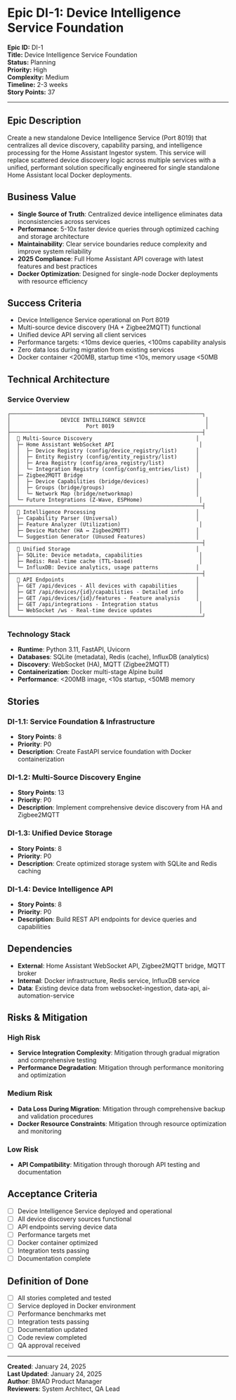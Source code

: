 # Epic DI-1: Device Intelligence Service Foundation

**Epic ID:** DI-1  
**Title:** Device Intelligence Service Foundation  
**Status:** Planning  
**Priority:** High  
**Complexity:** Medium  
**Timeline:** 2-3 weeks  
**Story Points:** 37  

---

## Epic Description

Create a new standalone Device Intelligence Service (Port 8019) that centralizes all device discovery, capability parsing, and intelligence processing for the Home Assistant Ingestor system. This service will replace scattered device discovery logic across multiple services with a unified, performant solution specifically engineered for single standalone Home Assistant local Docker deployments.

## Business Value

- **Single Source of Truth**: Centralized device intelligence eliminates data inconsistencies across services
- **Performance**: 5-10x faster device queries through optimized caching and storage architecture
- **Maintainability**: Clear service boundaries reduce complexity and improve system reliability
- **2025 Compliance**: Full Home Assistant API coverage with latest features and best practices
- **Docker Optimization**: Designed for single-node Docker deployments with resource efficiency

## Success Criteria

- Device Intelligence Service operational on Port 8019
- Multi-source device discovery (HA + Zigbee2MQTT) functional
- Unified device API serving all client services
- Performance targets: <10ms device queries, <100ms capability analysis
- Zero data loss during migration from existing services
- Docker container <200MB, startup time <10s, memory usage <50MB

## Technical Architecture

### Service Overview
```
┌─────────────────────────────────────────────────────────────┐
│                DEVICE INTELLIGENCE SERVICE                   │
│                        Port 8019                             │
├─────────────────────────────────────────────────────────────┤
│  📡 Multi-Source Discovery                                 │
│  ├─ Home Assistant WebSocket API                           │
│  │  ├─ Device Registry (config/device_registry/list)      │
│  │  ├─ Entity Registry (config/entity_registry/list)      │
│  │  ├─ Area Registry (config/area_registry/list)          │
│  │  └─ Integration Registry (config/config_entries/list)  │
│  ├─ Zigbee2MQTT Bridge                                     │
│  │  ├─ Device Capabilities (bridge/devices)               │
│  │  ├─ Groups (bridge/groups)                             │
│  │  └─ Network Map (bridge/networkmap)                    │
│  └─ Future Integrations (Z-Wave, ESPHome)                  │
├─────────────────────────────────────────────────────────────┤
│  🧠 Intelligence Processing                                │
│  ├─ Capability Parser (Universal)                         │
│  ├─ Feature Analyzer (Utilization)                         │
│  ├─ Device Matcher (HA ↔ Zigbee2MQTT)                     │
│  └─ Suggestion Generator (Unused Features)                │
├─────────────────────────────────────────────────────────────┤
│  💾 Unified Storage                                        │
│  ├─ SQLite: Device metadata, capabilities                  │
│  ├─ Redis: Real-time cache (TTL-based)                     │
│  └─ InfluxDB: Device analytics, usage patterns            │
├─────────────────────────────────────────────────────────────┤
│  🔌 API Endpoints                                          │
│  ├─ GET /api/devices - All devices with capabilities      │
│  ├─ GET /api/devices/{id}/capabilities - Detailed info    │
│  ├─ GET /api/devices/{id}/features - Feature analysis     │
│  ├─ GET /api/integrations - Integration status             │
│  └─ WebSocket /ws - Real-time device updates               │
└─────────────────────────────────────────────────────────────┘
```

### Technology Stack
- **Runtime**: Python 3.11, FastAPI, Uvicorn
- **Databases**: SQLite (metadata), Redis (cache), InfluxDB (analytics)
- **Discovery**: WebSocket (HA), MQTT (Zigbee2MQTT)
- **Containerization**: Docker multi-stage Alpine build
- **Performance**: <200MB image, <10s startup, <50MB memory

## Stories

### DI-1.1: Service Foundation & Infrastructure
- **Story Points**: 8
- **Priority**: P0
- **Description**: Create FastAPI service foundation with Docker containerization

### DI-1.2: Multi-Source Discovery Engine
- **Story Points**: 13
- **Priority**: P0
- **Description**: Implement comprehensive device discovery from HA and Zigbee2MQTT

### DI-1.3: Unified Device Storage
- **Story Points**: 8
- **Priority**: P0
- **Description**: Create optimized storage system with SQLite and Redis caching

### DI-1.4: Device Intelligence API
- **Story Points**: 8
- **Priority**: P0
- **Description**: Build REST API endpoints for device queries and capabilities

## Dependencies

- **External**: Home Assistant WebSocket API, Zigbee2MQTT bridge, MQTT broker
- **Internal**: Docker infrastructure, Redis service, InfluxDB service
- **Data**: Existing device data from websocket-ingestion, data-api, ai-automation-service

## Risks & Mitigation

### High Risk
- **Service Integration Complexity**: Mitigation through gradual migration and comprehensive testing
- **Performance Degradation**: Mitigation through performance monitoring and optimization

### Medium Risk
- **Data Loss During Migration**: Mitigation through comprehensive backup and validation procedures
- **Docker Resource Constraints**: Mitigation through resource optimization and monitoring

### Low Risk
- **API Compatibility**: Mitigation through thorough API testing and documentation

## Acceptance Criteria

- [ ] Device Intelligence Service deployed and operational
- [ ] All device discovery sources functional
- [ ] API endpoints serving device data
- [ ] Performance targets met
- [ ] Docker container optimized
- [ ] Integration tests passing
- [ ] Documentation complete

## Definition of Done

- [ ] All stories completed and tested
- [ ] Service deployed in Docker environment
- [ ] Performance benchmarks met
- [ ] Integration tests passing
- [ ] Documentation updated
- [ ] Code review completed
- [ ] QA approval received

---

**Created**: January 24, 2025  
**Last Updated**: January 24, 2025  
**Author**: BMAD Product Manager  
**Reviewers**: System Architect, QA Lead
